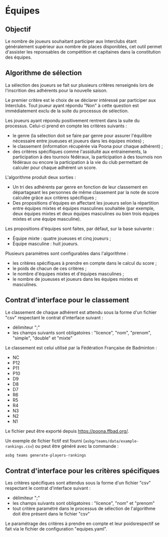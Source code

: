 # Équipes

## Objectif

Le nombre de joueurs souhaitant participer aux Interclubs étant généralement supérieur aux nombre de places disponibles, cet outil permet d'assister les reponsables de compétition et capitaines dans la constitution des équipes.

## Algorithme de sélection

La sélection des joueurs se fait sur plusieurs critères renseignés lors de l'inscrition des adhérents pour la nouvelle saison.

Le premier critère est le choix de se déclarer intéressé par participer aux Interclubs. Tout joueur ayant répondu "Non" à cette question est immédiatement exclu de la suite du processus de sélection.

Les joueurs ayant répondu positivement rentrent dans la suite du processus. Celui-ci prend en compte les critères suivants :

* le genre (la sélection doit se faire par genre pour assurer l'équilibre nécessaire entre joueuses et joueurs dans les équipes mixtes) ;
* le classement (information récupérée via Poona pour chaque adhérent) ;
* des critères spécifiques comme l'assiduité aux entrainements, la participation à des tournoix fédéraux, la participation à des tournois non fédéraux ou encore la participation à la vie du club permettant de calculer pour chaque adhérent un score.

L'algorithme produit deux sorties :

* Un tri des adhérents par genre en fonction de leur classement en départageant les personnes de même classement par la note de score calculée grâce aux critères spécifiques ;
* Des propositions d'équipes en affectant les joueurs selon la répartition entre équipes mixtes et équipes masculines souhaitée (par exemple, deux équipes mixtes et deux équipes masculines ou bien trois équipes mixtes et une équipe masculine).

Les propositions d'équipes sont faites, par défaut, sur la base suivante :

* Équipe mixte : quatre joueuses et cinq joueurs ;
* Équipe masculine : huit joueurs.

Plusieurs paramètres sont configurables dans l'algorithme :

* les critères spécifiques à prendre en compte dans le calcul du score ;
* le poids de chacun de ces critères ;
* le nombre d'équipes mixtes et d'équipes masculines ;
* le nombre de joueuses et joueurs dans les équipes mixtes et masculines.

## Contrat d'interface pour le classement

Le classement de chaque adhérent est attendu sous la forme d'un fichier "csv" respectant le contrat d'interface suivant :

* délimiteur ";"
* les champs suivants sont obligatoires : "licence", "nom", "prenom", "simple", "double" et "mixte"

Le classement est celui utilisé par la Fédération Française de Badminton :

* NC
* P12
* P11
* P10
* D9
* D8
* D7
* R6
* R5
* R4
* N3
* N2
* N1

Le fichier peut être exporté depuis https://poona.ffbad.org/.

Un exemple de fichier fictif est fourni (`asbg/teams/data/example-rankings.csv`) ou peut être généré avec la commande :

```sh
asbg teams generate-players-rankings
```

## Contrat d'interface pour les critères spécifiques

Les critères spécifiques sont attendus sous la forme d'un fichier "csv" respectant le contrat d'interface suivant :

* délimiteur ";"
* les champs suivants sont obligatoires : "licence", "nom" et "prenom"
* tout critère paramétré dans le processus de sélection de l'algorithme doit être présent dans le fichier "csv"

Le paramétrage des critères à prendre en compte et leur poidsrespectif se fait via le fichier de configuration "equipes.yaml".
